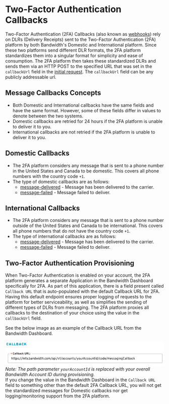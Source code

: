 # Two-Factor Authentication Callbacks
Two-Factor Authentication (2FA) Callbacks (also known as [webhooks](https://webhooks.pbworks.com/w/page/13385124/FrontPage)) rely on DLRs (Delivery Receipts) sent to the Two-Factor Authentication (2FA) platform by both Bandwidth's Domestic and International platform. Since these two platforms send different DLR formats, the 2FA platform standardizes them into a singular format for simplicity and ease of consumption. The 2FA platform then takes these standardized DLRs and sends them via an HTTP POST to the specified URL that was set in the `callbackUrl` field in the [initial request](../methods/code/messaging.md). The `callbackUrl` field can be any publicly addressable url.

## Message Callbacks Concepts
- Both Domestic and International callbacks have the same fields and have the same format. However, some of these fields differ in values to denote between the two systems.
- Domestic callbacks are retried for 24 hours if the 2FA platform is unable to deliver it to you.
- International callbacks are not retried if the 2FA platform is unable to deliver it to you.

## Domestic Callbacks
- The 2FA platform considers any message that is sent to a phone number in the United States and Canada to be domestic. This covers all phone numbers with the country code `+1`.
- The type of domestic callbacks are as follows:
  - [message-delivered](./domesticCallbacks/messageDelivered.md) - Message has been delivered to the carrier.
  - [message-failed](./domesticCallbacks/messageFailed.md) - Message failed to deliver.

## International Callbacks
- The 2FA platform considers any message that is sent to a phone number outside of the United States and Canada to be international. This covers all phone numbers that do not have the country code `+1`.
- The type of international callbacks are as follows:
  - [message-delivered](./internationalCallbacks/messageDelivered.md) - Message has been delivered to the carrier.
  - [message-failed](./internationalCallbacks/messageFailed.md) - Message failed to deliver.

## Two-Factor Authentication Provisioning
When Two-Factor Authentication is enabled on your account, the 2FA platform generates a separate Application in the Bandwidth Dashboard specifically for 2FA. As part of this application, there is a field present called `Callback URL` that is auto-populated with the default Callback URL for 2FA. Having this default endpoint ensures proper logging of requests to the platform for better serviceability, as well as simplifies the sending of different types of DLRs from messaging. The 2FA platform proxies all callbacks to the destination of your choice using the value in the `callbackUrl` field.

See the below image as an example of the Callback URL from the Bandwidth Dashboard.<br>
<br>
![Callback URL example image](../../images/mfa-callbackUrlExample.png)
<br>
*Note: The path parameter `yourAccountId` is replaced with your overall Bandwidth Account ID during provisioning.*
<br>
If you change the value in the Bandwidth Dashboard in the `Callback URL` field to something other than the default 2FA Callback URL, you will not get the standardized messages for Domestic callbacks nor get logging/monitoring support from the 2FA platform.
